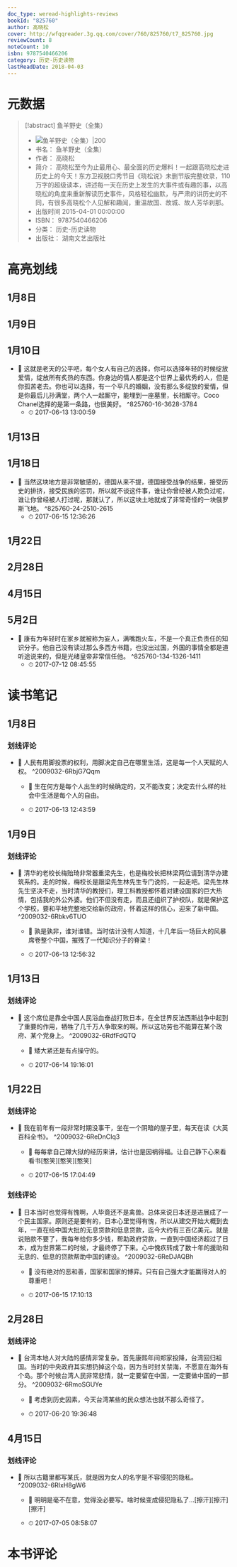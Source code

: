 ```yaml
---
doc_type: weread-highlights-reviews
bookId: "825760"
author: 高晓松
cover: http://wfqqreader.3g.qq.com/cover/760/825760/t7_825760.jpg
reviewCount: 8
noteCount: 10
isbn: 9787540466206
category: 历史-历史读物
lastReadDate: 2018-04-03
---
```

# 元数据
> [!abstract] 鱼羊野史（全集）
> - ![ 鱼羊野史（全集）|200](http://wfqqreader.3g.qq.com/cover/760/825760/t7_825760.jpg)
> - 书名： 鱼羊野史（全集）
> - 作者： 高晓松
> - 简介： 高晓松至今为止最用心、最全面的历史爆料！一起跟高晓松走进历史上的今天！东方卫视脱口秀节目《晓松说》未删节版完整收录，110万字的超级读本，讲述每一天在历史上发生的大事件或有趣的事，以高晓松的角度来重新解读历史事件，风格轻松幽默，与严肃的讲历史的不同，有很多高晓松个人见解和趣闻，重温故国、故城、故人芳华刹那。
> - 出版时间 2015-04-01 00:00:00
> - ISBN： 9787540466206
> - 分类： 历史-历史读物
> - 出版社： 湖南文艺出版社

# 高亮划线

## 1月8日

 
## 1月9日

 
## 1月10日


- 📌 这就是老天的公平吧，每个女人有自己的选择，你可以选择年轻的时候绽放爱情，绽放所有炙热的东西。你身边的情人都是这个世界上最优秀的人，但是你孤苦老去。你也可以选择，有一个平凡的婚姻，没有那么多绽放的爱情，但是你最后儿孙满堂，两个人一起厮守，能埋到一座墓里，长相厮守。Coco Chanel选择的是第一条路，也很美好。 ^825760-16-3628-3784
    - ⏱ 2017-06-13 13:00:59 
## 1月13日

 
## 1月18日


- 📌 当然这块地方是非常敏感的，德国从来不提，德国接受战争的结果，接受历史的排挤，接受民族的惩罚，所以就不谈这件事，谁让你曾经被人欺负过呢，谁让你曾经被人打过呢，那就认了，所以这块土地就成了非常奇怪的一块俄罗斯飞地。 ^825760-24-2510-2615
    - ⏱ 2017-06-15 12:36:26 
## 1月22日

 
 
## 2月28日

 
## 4月15日

 
## 5月2日


- 📌 康有为年轻时在家乡就被称为妄人，满嘴跑火车，不是一个真正负责任的知识分子。他自己没有读过那么多西方书籍，也没出过国，外国的事情全都是道听途说来的，但是光绪皇帝非常信任他。 ^825760-134-1326-1411
    - ⏱ 2017-07-12 08:45:55 
# 读书笔记

## 1月8日

### 划线评论
- 📌 人民有用脚投票的权利，用脚决定自己在哪里生活，这是每一个人天赋的人权。  ^2009032-6RbjG7Qqm
    - 💭 生在何方是每个人出生的时候确定的，又不能改变；决定去什么样的社会中生活是每个人的自由。

    - ⏱ 2017-06-13 12:43:59
   
## 1月9日

### 划线评论
- 📌 清华的老校长梅贻琦非常器重梁先生，也是梅校长把林梁两位请到清华办建筑系的。走的时候，梅校长是跟梁先生林先生专门说的，一起走吧。梁先生林先生坚决不走，当时清华的教授们，理工科教授都怀着对建设国家的巨大热情，包括我的外公外婆。他们不但没有走，而且还组织了护校队，就是保护这个学校，要和平地完整地交给新的政府，怀着这样的信心，迎来了新中国。  ^2009032-6Rbkv6TUO
    - 💭 孰是孰非，谁对谁错。当时估计没有人知道，十几年后一场巨大的风暴席卷整个中国，摧残了一代知识分子的脊梁！

    - ⏱ 2017-06-13 12:56:32
   
## 1月13日

### 划线评论
- 📌 这个席位是靠全中国人民浴血奋战打败日本，在全世界反法西斯战争中起到了重要的作用，牺牲了几千万人争取来的啊。所以这功劳也不能算在某个政府、某个党身上。  ^2009032-6RdfFdQTQ
    - 💭 矮大紧还是有点操守的。

    - ⏱ 2017-06-14 19:16:01
   
## 1月22日

### 划线评论
- 📌 我在前年有一段非常时期没事干，坐在一个阴暗的屋子里，每天在读《大英百科全书》。  ^2009032-6ReDnCIq3
    - 💭 每每拿自己蹲大狱的经历来讲，估计也是因祸得福。让自己静下心来看看书[憨笑][憨笑][憨笑]

    - ⏱ 2017-06-15 17:04:49

### 划线评论
- 📌 日本当时也觉得有愧啊，人毕竟还不是禽兽。总体来说日本还是进展成了一个民主国家。原则还是要有的，日本心里觉得有愧，所以从建交开始大概到去年，一直在给中国大批的无息贷款和低息贷款，迄今大约有三百亿美元。就是说赔款不要了，我每年给你多少钱，帮助政府贷款，一直到中国经济超过了日本，成为世界第二的时候，才最终停了下来。心中愧疚转成了数十年的援助和无息的、低息的贷款帮助中国的建设。  ^2009032-6ReDJAQBh
    - 💭 没有绝对的恶和善，国家和国家的博弈。只有自己强大才能赢得对人的尊重吧！

    - ⏱ 2017-06-15 17:10:13
   
## 2月28日

### 划线评论
- 📌 台湾本地人对大陆的感情非常复杂。首先康熙年间郑家投降，台湾回归祖国。当时的中央政府其实想扔掉这个岛，因为当时封关禁海，不愿意在海外有个岛。那个时候台湾人民非常悲情，就一定要留在中国，一定要做中国的一部分。  ^2009032-6RmoSGUYe
    - 💭 考虑到历史因素，今天台湾某些的民众想法也就不那么奇怪了。

    - ⏱ 2017-06-20 19:36:48
   
## 4月15日

### 划线评论
- 📌 所以古籍里都写某氏，就是因为女人的名字是不容侵犯的隐私。  ^2009032-6RIxH8gW6
    - 💭 明明是毫不在意，觉得没必要写。啥时候变成侵犯隐私了...[擦汗][擦汗][擦汗]

    - ⏱ 2017-07-05 08:58:07
   
# 本书评论
